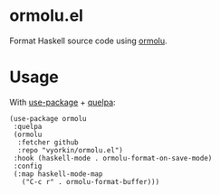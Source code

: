 # ormolu.el

Format Haskell source code using [ormolu](https://github.com/tweag/ormolu).

# Usage

With [use-package](https://github.com/jwiegley/use-package/) + [quelpa](https://framagit.org/steckerhalter/quelpa):

```elisp
(use-package ormolu
 :quelpa
 (ormolu
  :fetcher github
  :repo "vyorkin/ormolu.el")
 :hook (haskell-mode . ormolu-format-on-save-mode)
 :config
 (:map haskell-mode-map
   ("C-c r" . ormolu-format-buffer)))
```
